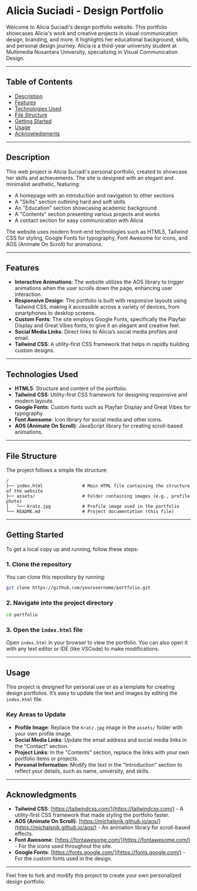 # Alicia Suciadi - Design Portfolio

Welcome to Alicia Suciadi's design portfolio website. This portfolio showcases Alicia's work and creative projects in visual communication design, branding, and more. It highlights her educational background, skills, and personal design journey. Alicia is a third-year university student at Multimedia Nusantara University, specializing in Visual Communication Design.

---

## Table of Contents

- [Description](#description)
- [Features](#features)
- [Technologies Used](#technologies-used)
- [File Structure](#file-structure)
- [Getting Started](#getting-started)
- [Usage](#usage)
- [Acknowledgments](#acknowledgments)

---

## Description

This web project is Alicia Suciadi's personal portfolio, created to showcase her skills and achievements. The site is designed with an elegant and minimalist aesthetic, featuring:

- A homepage with an introduction and navigation to other sections
- A "Skills" section outlining hard and soft skills
- An "Education" section showcasing academic background
- A "Contents" section presenting various projects and works
- A contact section for easy communication with Alicia

The website uses modern front-end technologies such as HTML5, Tailwind CSS for styling, Google Fonts for typography, Font Awesome for icons, and AOS (Animate On Scroll) for animations.

---

## Features

- **Interactive Animations**: The website utilizes the AOS library to trigger animations when the user scrolls down the page, enhancing user interaction.
- **Responsive Design**: The portfolio is built with responsive layouts using Tailwind CSS, making it accessible across a variety of devices, from smartphones to desktop screens.
- **Custom Fonts**: The site employs Google Fonts, specifically the Playfair Display and Great Vibes fonts, to give it an elegant and creative feel.
- **Social Media Links**: Direct links to Alicia’s social media profiles and email.
- **Tailwind CSS**: A utility-first CSS framework that helps in rapidly building custom designs.

---

## Technologies Used

- **HTML5**: Structure and content of the portfolio.
- **Tailwind CSS**: Utility-first CSS framework for designing responsive and modern layouts.
- **Google Fonts**: Custom fonts such as Playfair Display and Great Vibes for typography.
- **Font Awesome**: Icon library for social media and other icons.
- **AOS (Animate On Scroll)**: JavaScript library for creating scroll-based animations.
  
---

## File Structure

The project follows a simple file structure:

```
/
├── index.html               # Main HTML file containing the structure of the website
├── assets/                  # Folder containing images (e.g., profile photo)
│   └── Kratz.jpg            # Profile image used in the portfolio
└── README.md                # Project documentation (this file)
```

---

## Getting Started

To get a local copy up and running, follow these steps:

### 1. Clone the repository
You can clone this repository by running:

```bash
git clone https://github.com/yourusername/portfolio.git
```

### 2. Navigate into the project directory
```bash
cd portfolio
```

### 3. Open the `index.html` file
Open `index.html` in your browser to view the portfolio. You can also open it with any text editor or IDE (like VSCode) to make modifications.

---

## Usage

This project is designed for personal use or as a template for creating design portfolios. It’s easy to update the text and images by editing the `index.html` file.

### Key Areas to Update

- **Profile Image**: Replace the `Kratz.jpg` image in the `assets/` folder with your own profile image.
- **Social Media Links**: Update the email address and social media links in the "Contact" section.
- **Project Links**: In the "Contents" section, replace the links with your own portfolio items or projects.
- **Personal Information**: Modify the text in the "Introduction" section to reflect your details, such as name, university, and skills.

---

## Acknowledgments

- **Tailwind CSS**: [https://tailwindcss.com/](https://tailwindcss.com/) - A utility-first CSS framework that made styling the portfolio faster.
- **AOS (Animate On Scroll)**: [https://michalsnik.github.io/aos/](https://michalsnik.github.io/aos/) - An animation library for scroll-based effects.
- **Font Awesome**: [https://fontawesome.com/](https://fontawesome.com/) - For the icons used throughout the site.
- **Google Fonts**: [https://fonts.google.com/](https://fonts.google.com/) - For the custom fonts used in the design.

---

Feel free to fork and modify this project to create your own personalized design portfolio.
